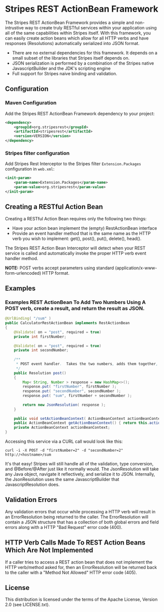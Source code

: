 # Stripes REST ActionBean Framework

The Stripes REST ActionBean Framework provides a simple and non-intrustive way to create truly RESTful services within your application 
using all of the same capabilities within Stripes itself.  With this framework, you can easily create action beans which allow for 
all HTTP verbs and have responses (Resolutions) automatically serialized into JSON format.  

* There are no external dependencies for this framework.  It depends on a small subset of the libraries that Stripes itself depends on.
* JSON serialization is performed by a combination of the Stripes native JavascriptBuilder and the JDK's scripting engine 
* Full support for Stripes naive binding and validation.

## Configuration

### Maven Configuration

Add the Stripes REST ActionBean Framework dependency to your project:

```xml
<dependency>
    <groupId>org.stripesrest</groupId>
    <artifactId>stripesrest</artifactId>
    <version>VERSION</version>
</dependency>
```

### Stripes filter configuration

Add Stripes Rest Interceptor to the Stripes filter `Extension.Packages` configuration in `web.xml`:

```xml
<init-param>
    <param-name>Extension.Packages</param-name>
    <param-value>org.stripesrest</param-value>
</init-param>
```

## Creating a RESTful Action Bean

Creating a RESTful Action Bean requires only the following two things:

* Have your action bean implement the (empty) RestActionBean interface
* Provide an event handler method that is the same name as the HTTP verb you wish to implement: get(), post(), put(), delete(), head().

The Stripes REST Action Bean Interceptor will detect when your REST service is called and automatically invoke the proper HTTP verb event handler method.  

**NOTE:** POST verbs accept parameters using standard (application/x-www-form-urlencoded) HTTP format.

## Examples

### Examples REST ActionBean To Add Two Numbers Using A POST verb, create a result, and return the result as JSON.

```java
@UrlBinding( "/sum" )
public CalculatorRestActionBean implements RestActionBean
{
    @Validate( on = "post", required = true)
    private int firstNumber;
    
    @Validate( on = "post", required = true)
    private int secondNumber;
    
    /**
     * POST event handler.  Takes the two numbers, adds them together, and returns the result.
     */
    public Resolution post()
    {
        Map< String, Number > response = new HashMap<>();
        response.put( "firstNumber", firstNumber );
        response.put( "secondNumber", secondNumber );
        response.put( "sum", firstNumber + secondNumber );
        
        return new JsonResolution( response );
    }
    
    public void setActionBeanContext( ActionBeanContext actionBeanContext ) { this.actionBeanContext = actionBeanContext; }
    public ActionBeanContext getActionBeanContext() { return this.actionBeanContext; }
    private ActionBeanContext actionBeanContext;
}

```
Accessing this service via a CURL call would look like this:
```text
curl -i -X POST -d "firstNumber=2" -d "secondNumber=2" http://<hostname>/sum  
```

It's that easy!  Stripes will still handle all of the validation, type conversion, and @Before/@After just like it
normally would.  The JsonResolution will take any Java object, navigate it reflectively, and serialize it to JSON.  Internally, the JsonResolution uses the same JavascriptBuilder that JavascriptResolution does.

## Validation Errors

Any validation errors that occur while processing a HTTP verb will result in an ErrorResolution being returned to the caller.  The ErrorResolution will contain a JSON structure that has a collection of both global errors and field errors along with a
HTTP "Bad Request" error code (400).

## HTTP Verb Calls Made To REST Action Beans Which Are Not Implemented

If a caller tries to access a REST action bean that does not implement the HTTP verb/method asked for, then an ErrorResolution will be returned back to the caller with a "Method Not Allowed" HTTP error code (405).

## License

This distribution is licensed under the terms of the Apache License, Version 2.0 (see LICENSE.txt).
